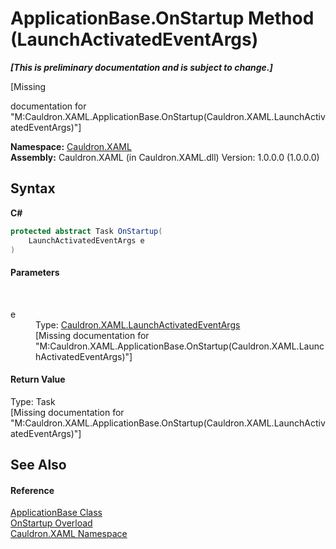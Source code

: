 # ApplicationBase.OnStartup Method (LaunchActivatedEventArgs)
 _**\[This is preliminary documentation and is subject to change.\]**_

\[Missing <summary> documentation for "M:Cauldron.XAML.ApplicationBase.OnStartup(Cauldron.XAML.LaunchActivatedEventArgs)"\]

**Namespace:**&nbsp;<a href="N_Cauldron_XAML">Cauldron.XAML</a><br />**Assembly:**&nbsp;Cauldron.XAML (in Cauldron.XAML.dll) Version: 1.0.0.0 (1.0.0.0)

## Syntax

**C#**<br />
``` C#
protected abstract Task OnStartup(
	LaunchActivatedEventArgs e
)
```


#### Parameters
&nbsp;<dl><dt>e</dt><dd>Type: <a href="T_Cauldron_XAML_LaunchActivatedEventArgs">Cauldron.XAML.LaunchActivatedEventArgs</a><br />\[Missing <param name="e"/> documentation for "M:Cauldron.XAML.ApplicationBase.OnStartup(Cauldron.XAML.LaunchActivatedEventArgs)"\]</dd></dl>

#### Return Value
Type: Task<br />\[Missing <returns> documentation for "M:Cauldron.XAML.ApplicationBase.OnStartup(Cauldron.XAML.LaunchActivatedEventArgs)"\]

## See Also


#### Reference
<a href="T_Cauldron_XAML_ApplicationBase">ApplicationBase Class</a><br /><a href="Overload_Cauldron_XAML_ApplicationBase_OnStartup">OnStartup Overload</a><br /><a href="N_Cauldron_XAML">Cauldron.XAML Namespace</a><br />